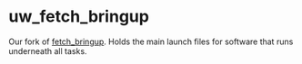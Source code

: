 # uw_fetch_bringup

Our fork of [fetch_bringup](https://github.com/fetchrobotics/fetch_robots/tree/melodic-devel/fetch_bringup). Holds the main launch files for software that runs underneath all tasks.
